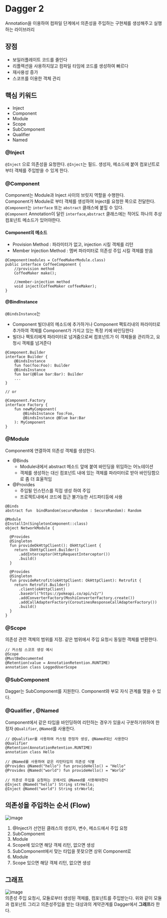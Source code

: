 # Dagger 2
Annotation을 이용하여 컴파일 단계에서 의존성을 주입하는 구현체를 생성해주고 실행하는 라이브러리
 
## 장점
- 보일러플레이트 코드를 줄인다
- 리플렉션을 사용하지않고 컴파일 타임에 코드를 생성하여 빠르다
- 재사용성 증가
- 스코프를 이용한 객체 관리


## 핵심 키워드
- Inject
- Component
- Module
- Scope
- SubComponent
- Qualifier
- Named

### @Inject
`@Inject` 으로 의존성을 요청한다.
`@Inject`는 필드. 생성자, 메소드에 붙여 컴포넌트로부터 객체를 주입받을 수 있게 한다.


### @Component
Component는 Module과 Inject 사이의 브릿지 역할을 수행한다.  
Component가 Module로 부터 객체를 생성하여 Inject를 요청한 쪽으로 전달한다.  
`@Component`는 `interface` 또는 `abstract` 클래스에 붙힐 수 있다.  
`@Component` Annotation이 달린 `interface`,`abstract` 클래스에는 적어도 하나의 추상 컴포넌트 메소드가 있어야한다.  

#### Component의 메소드
- Provision Method : 파라미터가 없고, injection 시킬 객체를 리턴
- Member Injection Method : 멤버 파라미터로 의존성 주입 시킬 객체를 받음
```
@Component(modules = CoffeeMakerModule.class)
public interface CoffeeComponent {
    //provision method
    CoffeeMaker make();
​
    //member-injection method
    void inject(CoffeeMaker coffeeMaker);
}
```

#### @BindInstance
`@BindsInstance`는 
- Component 빌더내의 메소드에 추가하거나 Component 팩토리내의 파라미터로 추가하여 객체를 Component가 가지고 있는 특정 키에 바인딩한다  
- 빌더나 팩토리에게 파라미터로 넘겨줌으로써 컴포넌트가 이 객체들을 관리하고, 요청시 객체를 넘겨준다
```
@Component.Builder
interface Builder {
    @BindsInstance  
    fun foo(foo:Foo): Builder
    @BindsInstance
    fun bar(@Blue bar:Bar): Builder
    ...
}

// or

@Component.Factory
interface Factory {
    fun newMyComponent(
        @BindsInstance foo:Foo,
        @BindsInstance @Blue bar:Bar
    ): MyComponent
}
```

### @Module
Component에 연결하여 의존성 객체를 생성한다.
- @Binds
    - Module내에서 abstract 메소드 앞에 붙여 바인딩을 위임하는 어노테이션
    - 객체를 생성하는 대신 컴포넌트 내에 있는 객체를 파라미터로 받아 바인딩함으로 좀 더 효울적임
- @Provides
    - 주입될 인스턴스를 직접 생성 하여 주입
    - 프로젝트내에서 코드에 접근 불가능한 서드파티등에 사용
```
@Binds 
abstract fun  bindRandom(secureRandom : SecureRandom): Random
```
```
@Module
@InstallIn(SingletonComponent::class)
object NetworkModule {

  @Provides
  @Singleton
  fun provideOkHttpClient(): OkHttpClient {
    return OkHttpClient.Builder()
      .addInterceptor(HttpRequestInterceptor())
      .build()
  }

  @Provides
  @Singleton
  fun provideRetrofit(okHttpClient: OkHttpClient): Retrofit {
    return Retrofit.Builder()
      .client(okHttpClient)
      .baseUrl("https://pokeapi.co/api/v2/")
      .addConverterFactory(MoshiConverterFactory.create())
      .addCallAdapterFactory(CoroutinesResponseCallAdapterFactory())
      .build()
  }
}
```

### @Scope
의존성 관련 객체의 범위를 지정. 
같은 범위에서 주입 요청시 동일한 객체를 반환한다.
```
// 커스텀 스코프 생성 예시
@Scope
@MustBeDocumented
@Retention(value = AnnotationRetention.RUNTIME)
annotation class LoggedUserScope
```

### @SubComponent
Dagger는 SubComponent를 지원한다.
Component와 부모 자식 관계를 맺을 수 있다.

### @Qualifier , @Named
 Component에서 같은 타입을 바인딩하여 리턴하는 경우가 있을시 구분하기위하여 한정자 `@Qualifier`, `@Named`를 사용한다.

 ```
 // @Qualifier를 사용하여 커스텀 한정자 생성, @Named대신 사용한다
 @Qualifier
 @Retention(AnnotationRetention.RUNTIME)
 annotation class Hello
 ```
 ```
 // @Named를 사용하여 같은 리턴타입의 의존성 식별
 @Provides @Named("hello") fun provideHello() = "Hello"
 @Provides @Named("world") fun provideHello() = "World"

 // 의존성 주입을 요청하는 곳에서도 @Named를 사용해야한다
 @Inject @Named("hello") String strHello;
@Inject @Named("world") String strWorld;
 ```


## 의존성을 주입하는 순서 (Flow)
![image](https://user-images.githubusercontent.com/39984656/107518083-f2385300-6bf1-11eb-8041-15ba7ca1dc43.png)

1. @Inject가 선언된 클래스의 생성자, 변수, 메소드에서 주입 요청
2. SubComponent 
3. Module
4. Scope에 있으면 해당 객체 리턴, 없으면 생성
5. SubComponent에서 맞는 타입을 못찾으면 상위 Component로
6. Module
7. Scope 있으면 해당 객체 리턴, 없으면 생성



## 그래프
![image](https://user-images.githubusercontent.com/39984656/107519253-632c3a80-6bf3-11eb-89c4-db75f2e4e971.png)  
의존성 주입 요청시, 모듈로부터 생성된 객체를, 컴포넌트를 주입받는다.
위와 같이 모듈과 컴포넌트 그리고 의존성주입을 받는 대상과의 계약관계를 Dagger에서 **그래프**라 한다.
